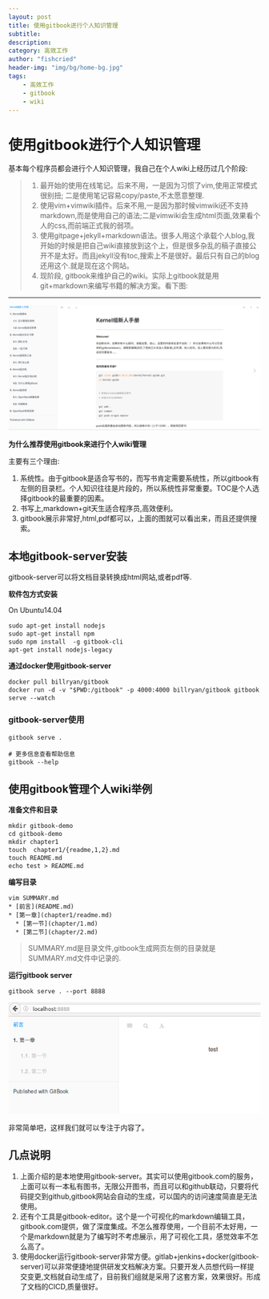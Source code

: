 ```yaml
---
layout: post
title: 使用gitbook进行个人知识管理
subtitle:
description:
category: 高效工作
author: "fishcried"
header-img: "img/bg/home-bg.jpg"
tags:
    - 高效工作
    - gitbook
    - wiki
---
```


# 使用gitbook进行个人知识管理

基本每个程序员都会进行个人知识管理，我自己在个人wiki上经历过几个阶段:

> 1. 最开始的使用在线笔记。后来不用，一是因为习惯了vim,使用正常模式很别扭; 二是使用笔记容易copy/paste,不太愿意整理.
> 2. 使用vim+vimwiki插件。后来不用,一是因为那时候vimwiki还不支持markdown,而是使用自己的语法;二是vimwiki会生成html页面,效果看个人的css,而前端正式我的弱项。
> 3. 使用gitpage+jekyll+markdown语法。很多人用这个承载个人blog,我开始的时候是把自己wiki直接放到这个上，但是很多杂乱的稿子直接公开不是太好。而且jekyll没有toc,搜索上不是很好。最后只有自己的blog还用这个.就是现在这个网站。
> 4. 现阶段, gitbook来维护自己的wiki。实际上gitbook就是用git+markdown来编写书籍的解决方案。看下图:

---

![](/img/gitbook-overview.png)


**为什么推荐使用gitbook来进行个人wiki管理**

主要有三个理由:

1. 系统性。由于gitbook是适合写书的，而写书肯定需要系统性，所以gitbook有左侧的目录栏。个人知识往往是片段的，所以系统性非常重要。TOC是个人选择gitbook的最重要的因素。
1. 书写上,markdown+git天生适合程序员,高效便利。
2. gitbook展示非常好,html,pdf都可以，上面的图就可以看出来，而且还提供搜索。

## 本地gitbook-server安装

gitbook-server可以将文档目录转换成html网站,或者pdf等.

**软件包方式安装**

On Ubuntu14.04

```
sudo apt-get install nodejs
sudo apt-get install npm
sudo npm install  -g gitbook-cli
apt-get install nodejs-legacy
```

**通过docker使用gitbook-server**

```
docker pull billryan/gitbook
docker run -d -v "$PWD:/gitbook" -p 4000:4000 billryan/gitbook gitbook  serve --watch
```

### gitbook-server使用

```
gitbook serve .

# 更多信息查看帮助信息
gitbook --help

```

## 使用gitbook管理个人wiki举例


**准备文件和目录**

```
mkdir gitbook-demo
cd gitbook-demo
mkdir chapter1
touch  chapter1/{readme,1,2}.md
touch README.md
echo test > README.md
```

**编写目录**

```
vim SUMMARY.md
* [前言](README.md)
* [第一章](chapter1/readme.md)
  * [第一节](chapter/1.md)
  * [第二节](chapter/2.md)
```


> SUMMARY.md是目录文件,gitbook生成网页左侧的目录就是SUMMARY.md文件中记录的.

**运行gitbook server**

```
gitbook serve . --port 8888
```

![](/img/gitbook-demo.png)


非常简单吧，这样我们就可以专注于内容了。


## 几点说明

1. 上面介绍的是本地使用gitbook-server。其实可以使用gitbook.com的服务，上面可以有一本私有图书，无限公开图书，而且可以和github联动，只要将代码提交到github,gitbook网站会自动的生成，可以国内的访问速度简直是无法使用。
2. 还有个工具是gitbook-editor。这个是一个可视化的markdown编辑工具，gitbook.com提供，做了深度集成。不怎么推荐使用，一个目前不太好用，一个是markdown就是为了编写时不考虑展示，用了可视化工具，感觉效率不怎么高了。
3. 使用docker运行gitbook-server非常方便。gitlab+jenkins+docker(gitbook-server)可以非常便捷地提供研发文档解决方案。只要开发人员想代码一样提交变更,文档就自动生成了，目前我们组就是采用了这套方案，效果很好。形成了文档的CICD,质量很好。

